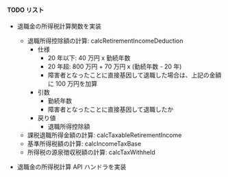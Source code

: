 #### TODO リスト

- 退職金の所得税計算関数を実装

  - 退職所得控除額の計算: calcRetirementIncomeDeduction
    - 仕様
      - 20 年以下: 40 万円 x 勤続年数
      - 20 年超: 800 万円 + 70 万円 x (勤続年数 - 20 年)
      - 障害者となったことに直接基因して退職した場合は、上記の金額に 100 万円を加算
    - 引数
      - 勤続年数
      - 障害者となったことに直接基因して退職したか
    - 戻り値
      - 退職所得控除額
  - 課税退職所得金額の計算: calcTaxableRetirementIncome
  - 基準所得税額の計算: calcIncomeTaxBase
  - 所得税の源泉徴収税額の計算: calcTaxWithheld

- 退職金の所得税計算 API ハンドラを実装
